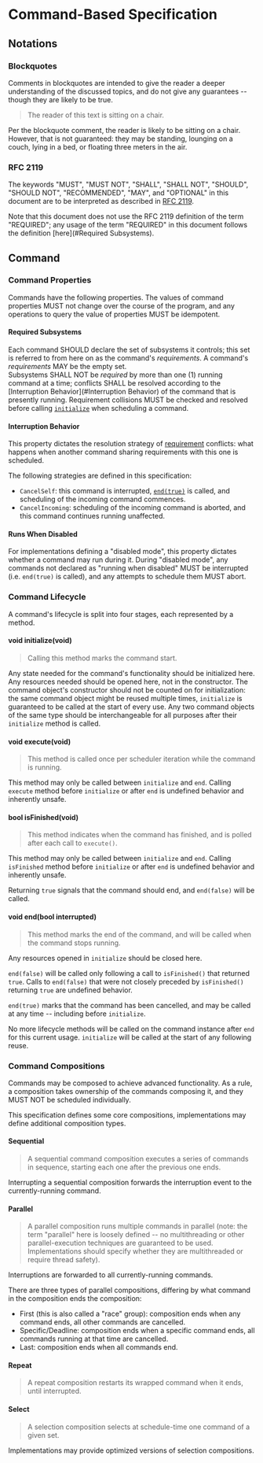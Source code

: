 # Command-Based Specification

## Notations

### Blockquotes

Comments in blockquotes are intended 
to give the reader a deeper understanding of the discussed topics,
and do not give any guarantees -- though they are likely to be true.

> The reader of this text is sitting on a chair.

Per the blockquote comment, the reader is likely to be sitting on a chair.
However, that is not guaranteed: they may be standing, lounging on a couch,
lying in a bed, or floating three meters in the air.  

### RFC 2119
The keywords "MUST", "MUST NOT", "SHALL", "SHALL NOT",
"SHOULD", "SHOULD NOT", "RECOMMENDED",  "MAY", and "OPTIONAL"
in this document are
to be interpreted as described in [RFC 2119](https://datatracker.ietf.org/doc/html/rfc2119).

Note that this document does not use the RFC 2119 definition of the term "REQUIRED";
any usage of the term "REQUIRED"
in this document follows the definition [here](#Required Subsystems).

## Command

### Command Properties

Commands have the following properties.
The values of command properties MUST not change over the course of the program,
and any operations to query the value of properties MUST be idempotent.  

#### Required Subsystems

Each command SHOULD declare the set of subsystems it controls;
this set is referred to from here on as the command's _requirements_.
A command's _requirements_ MAY be the empty set.    
Subsystems SHALL NOT be _required_ by more than one (1) running command at a time;
conflicts SHALL be resolved according to the [Interruption Behavior](#Interruption Behavior) of the command
that is presently running.
Requirement collisions MUST be checked and resolved
before calling [`initialize`](#void-initializevoid) when scheduling a command.

#### Interruption Behavior

This property dictates the resolution strategy of [requirement](#required-subsystems) conflicts:
what happens when another command sharing requirements with this one is scheduled.

The following strategies are defined in this specification:
- `CancelSelf`: this command is interrupted, [`end(true)`](#void-endbool-interrupted) is called, and scheduling of the incoming command commences.
- `CancelIncoming`: scheduling of the incoming command is aborted, and this command continues running unaffected.

[//]: # (TODO: do we want to explicitly allow alternate interruption behaviors? do we want to dictate a default?)
[//]: # (      might be interesting to see alternate impls -- maybe coroutine-based in the future?)

#### Runs When Disabled

For implementations defining a "disabled mode",
this property dictates whether a command may run during it.
During "disabled mode", any commands not declared as "running when disabled"
MUST be interrupted (i.e. `end(true)` is called), and any attempts to schedule them MUST abort.

### Command Lifecycle

A command's lifecycle is split into four stages, each represented by a method.

#### void initialize(void)

> Calling this method marks the command start.

Any state needed for the command's functionality should be initialized here.
Any resources needed should be opened here, not in the constructor.
The command object's constructor should not be counted on for initialization:
the same command object might be reused multiple times,
`initialize` is guaranteed to be called at the start of every use. 
Any two command objects of the same type should be interchangeable for all purposes
after their `initialize` method is called.

#### void execute(void)

> This method is called once per scheduler iteration while the command is running.

This method may only be called between `initialize` and `end`.
Calling `execute` method before `initialize` or after `end` is undefined behavior and inherently unsafe.

#### bool isFinished(void)

> This method indicates when the command has finished, and is polled after each call to `execute()`.

This method may only be called between `initialize` and `end`.
Calling `isFinished` method before `initialize` or after `end` is undefined behavior and inherently unsafe.

Returning `true` signals that the command should end, and `end(false)` will be called.

#### void end(bool interrupted)

> This method marks the end of the command, and will be called when the command stops running.

Any resources opened in `initialize` should be closed here.

`end(false)` will be called only following a call to `isFinished()` that returned `true`.
Calls to `end(false)` that
were not closely preceded by `isFinished()` returning `true` are undefined behavior.

`end(true)` marks that the command has been cancelled, and may be called at any time -- including before `initialize`.

No more lifecycle methods will be called on the command instance after `end` for this current usage.
`initialize` will be called at the start of any following reuse.

### Command Compositions

Commands may be composed to achieve advanced functionality.
As a rule, a composition takes ownership of the commands composing it,
and they MUST NOT be scheduled individually.

This specification defines some core compositions,
implementations may define additional composition types.

#### Sequential

> A sequential command composition executes a series of commands in sequence,
starting each one after the previous one ends.

Interrupting a sequential composition forwards the interruption event to the currently-running command.

#### Parallel

> A parallel composition runs multiple commands in parallel
(note: the term "parallel" here is loosely defined -- no multithreading or other parallel-execution techniques are guaranteed to be used.
Implementations should specify whether they are multithreaded or require thread safety).

Interruptions are forwarded to all currently-running commands.

There are three types of parallel compositions, differing by what command in the composition ends the composition:
- First (this is also called a "race" group): composition ends when any command ends, all other commands are cancelled.
- Specific/Deadline: composition ends when a specific command ends, all commands running at that time are cancelled.
- Last: composition ends when all commands end.

#### Repeat

> A repeat composition restarts its wrapped command when it ends, until interrupted.

#### Select

> A selection composition selects at schedule-time one command of a given set.
 
Implementations may provide optimized versions of selection compositions.
